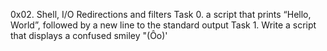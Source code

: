 0x02. Shell, I/O Redirections and filters
Task 0. a script that prints “Hello, World”, followed by a new line to the standard output
Task 1. Write a script that displays a confused smiley "(Ôo)'

